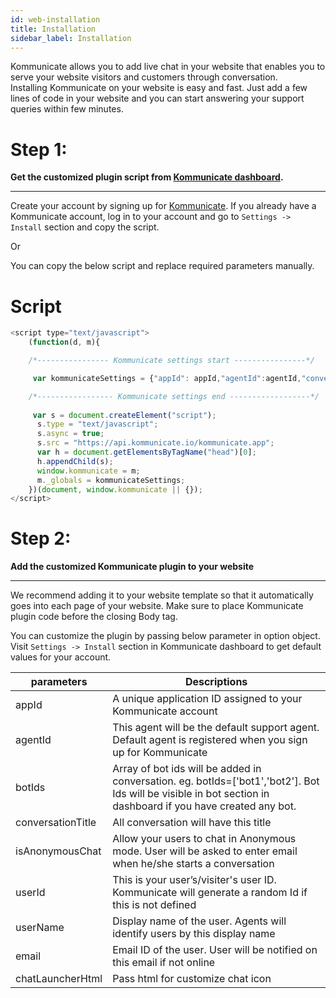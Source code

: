 ```yaml
---
id: web-installation
title: Installation
sidebar_label: Installation
---
```

Kommunicate allows you to add live chat in your website that enables you to serve your website visitors and customers through conversation.<br>
Installing Kommunicate on your website is easy and fast. Just add a few lines of code in your website and you can start answering your support queries within few minutes.

# Step 1: 
**Get the customized plugin script from [Kommunicate dashboard](https://dashboard.kommunicate.io/dashboard).**
<hr>

Create your account by signing up for [Kommunicate](https://dashboard.kommunicate.io/signup). If you already have a Kommunicate account, log in to your account and go to `Settings -> Install` section and copy the script.

Or 

You can copy the below script and replace required parameters manually.
# Script
```javascript
<script type="text/javascript">
    (function(d, m){

    /*---------------- Kommunicate settings start ----------------*/

     var kommunicateSettings = {"appId": appId,"agentId":agentId,"conversationTitle":conversationTitle,botIds:["bot1","bot2"]};

    /*----------------- Kommunicate settings end ------------------*/
     
     var s = document.createElement("script");
      s.type = "text/javascript";
      s.async = true;
      s.src = "https://api.kommunicate.io/kommunicate.app";
      var h = document.getElementsByTagName("head")[0];
      h.appendChild(s);
      window.kommunicate = m;
      m._globals = kommunicateSettings;
    })(document, window.kommunicate || {});
</script>

```

# Step 2: 
**Add the customized Kommunicate plugin to your website**
<hr>
We recommend adding it to your website template so that it automatically goes into each page of your website. Make sure to place Kommunicate plugin code before the closing Body tag.

You can customize the plugin by passing below parameter in option object. Visit `Settings -> Install` section in Kommunicate dashboard to get default values for your account.

|parameters|Descriptions|
|---	   |---	    |
|appId |A unique application ID assigned to your Kommunicate account| 
|agentId |This agent will be the default support agent. Default agent is registered when you sign up for Kommunicate|
|botIds|Array of bot ids will be added in conversation. eg. botIds=['bot1','bot2']. Bot Ids will be visible in bot section in dashboard if you have created any bot.| 
|conversationTitle |All conversation will have this title|
|isAnonymousChat| Allow your users to chat in Anonymous mode. User will be asked to enter email when he/she starts a conversation|
|userId| This is your user’s/visiter's user ID. Kommunicate will generate a random Id if this is not defined|
|userName | Display name of the user. Agents will identify users by this display name|
|email | Email ID of the user. User will be notified on this email if not online|
|chatLauncherHtml | Pass html for customize chat icon|
